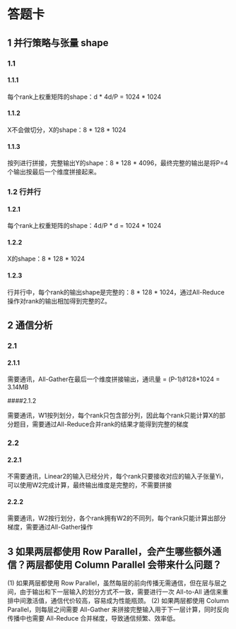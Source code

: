 # 答题卡

## 1 并行策略与张量 shape

### 1.1

#### 1.1.1
每个rank上权重矩阵的shape：d * 4d/P = 1024 * 1024

#### 1.1.2 
X不会做切分，X的shape：8 * 128 * 1024

#### 1.1.3 
按列进行拼接，完整输出Y的shape：8 * 128 * 4096，最终完整的输出是将P=4个输出按最后一个维度拼接起来。


### 1.2 行并行

#### 1.2.1 
每个rank上权重矩阵的shape：4d/P * d = 1024 * 1024

#### 1.2.2 
X的shape：8 * 128 * 1024

#### 1.2.3 
行并行中，每个rank的输出shape是完整的：8 * 128 * 1024，通过All-Reduce操作对rank的输出相加得到完整的Z。



## 2 通信分析

### 2.1

#### 2.1.1 

需要通讯，All-Gather在最后一个维度拼接输出，通讯量 = (P-1)*8*128*1024 = 3.14MB

####2.1.2 

需要通讯，W1按列划分，每个rank只包含部分列，因此每个rank只能计算X的部分题目，需要通过All-Reduce合并rank的结果才能得到完整的梯度

### 2.2

#### 2.2.1 
不需要通讯，Linear2的输入已经分片，每个rank只要接收对应的输入子张量Yi，可以使用W2完成计算，最终输出维度是完整的，不需要拼接

#### 2.2.2 
需要通讯，W2按行划分，各个rank拥有W2的不同列，每个rank只能计算出部分梯度，需要通过All-Gather操作

## 3 如果两层都使用 Row Parallel，会产生哪些额外通信？两层都使用 Column Parallel 会带来什么问题？
(1) 如果两层都使用 Row Parallel，虽然每层的前向传播无需通信，但在层与层之间，由于输出和下一层输入的划分方式不一致，需要进行一次 All-to-All 通信来重排中间激活值，通信代价较高，容易成为性能瓶颈。
(2) 如果两层都使用 Column Parallel，则每层之间需要 All-Gather 来拼接完整输入用于下一层计算，同时反向传播中也需要 All-Reduce 合并梯度，导致通信频繁、效率低。